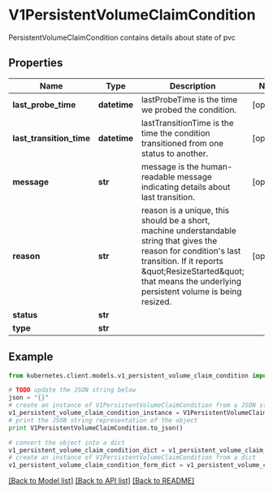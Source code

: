 # V1PersistentVolumeClaimCondition

PersistentVolumeClaimCondition contains details about state of pvc

## Properties
Name | Type | Description | Notes
------------ | ------------- | ------------- | -------------
**last_probe_time** | **datetime** | lastProbeTime is the time we probed the condition. | [optional] 
**last_transition_time** | **datetime** | lastTransitionTime is the time the condition transitioned from one status to another. | [optional] 
**message** | **str** | message is the human-readable message indicating details about last transition. | [optional] 
**reason** | **str** | reason is a unique, this should be a short, machine understandable string that gives the reason for condition&#39;s last transition. If it reports \&quot;ResizeStarted\&quot; that means the underlying persistent volume is being resized. | [optional] 
**status** | **str** |  | 
**type** | **str** |  | 

## Example

```python
from kubernetes.client.models.v1_persistent_volume_claim_condition import V1PersistentVolumeClaimCondition

# TODO update the JSON string below
json = "{}"
# create an instance of V1PersistentVolumeClaimCondition from a JSON string
v1_persistent_volume_claim_condition_instance = V1PersistentVolumeClaimCondition.from_json(json)
# print the JSON string representation of the object
print V1PersistentVolumeClaimCondition.to_json()

# convert the object into a dict
v1_persistent_volume_claim_condition_dict = v1_persistent_volume_claim_condition_instance.to_dict()
# create an instance of V1PersistentVolumeClaimCondition from a dict
v1_persistent_volume_claim_condition_form_dict = v1_persistent_volume_claim_condition.from_dict(v1_persistent_volume_claim_condition_dict)
```
[[Back to Model list]](../README.md#documentation-for-models) [[Back to API list]](../README.md#documentation-for-api-endpoints) [[Back to README]](../README.md)


